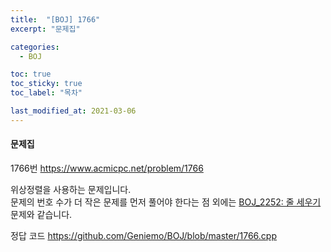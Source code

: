 ```yaml
---
title:  "[BOJ] 1766"
excerpt: "문제집"

categories:
  - BOJ

toc: true
toc_sticky: true
toc_label: "목차"

last_modified_at: 2021-03-06
---
```


#### 문제집

1766번 <https://www.acmicpc.net/problem/1766>

위상정렬을 사용하는 문제입니다.<br>
문제의 번호 수가 더 작은 문제를 먼저 풀어야 한다는 점 외에는 [BOJ_2252: 줄 세우기](https://Geniemo.github.io/boj/2252/)문제와 같습니다.

정답 코드 <https://github.com/Geniemo/BOJ/blob/master/1766.cpp>